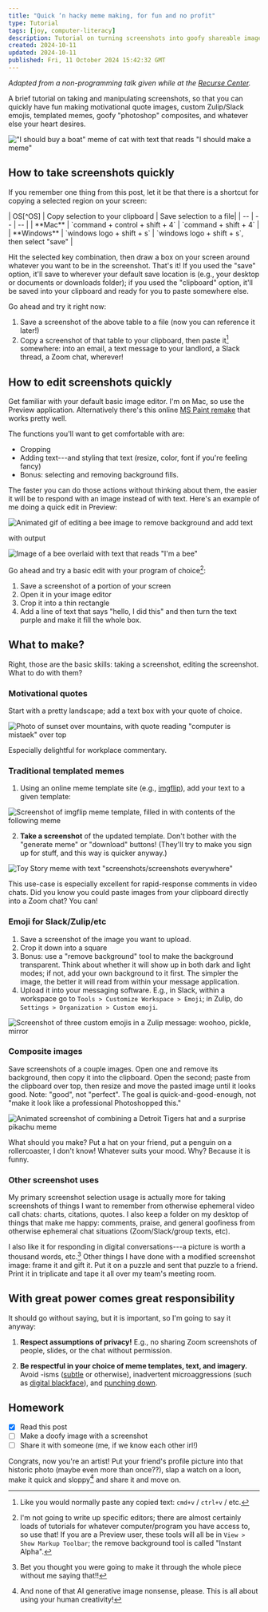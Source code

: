 ```yaml
---
title: "Quick ‘n hacky meme making, for fun and no profit"
type: Tutorial
tags: [joy, computer-literacy]
description: Tutorial on turning screenshots into goofy shareable images.
created: 2024-10-11
updated: 2024-10-11
published: Fri, 11 October 2024 15:42:32 GMT
---
```


*Adapted from a non-programming talk given while at the [Recurse Center](https://www.recurse.com/).*

A brief tutorial on taking and manipulating screenshots, so that you can quickly have fun making motivational quote images, custom Zulip/Slack emojis, templated memes, goofy "photoshop" composites, and whatever else your heart desires.

!["I should buy a boat" meme of cat with text that reads "I should make a meme"](assets/cat.png)

## How to take screenshots quickly

If you remember one thing from this post, let it be that there is a shortcut for copying a selected region on your screen:

<div class="blog-table">
| OS[^OS] | Copy selection to your clipboard | Save selection to a file|
| -- | -- | -- |
| **Mac** | `command + control + shift + 4` | `command + shift + 4` |
| **Windows** | `windows logo + shift + s` | `windows logo + shift + s`, then select "save" |
</div>

Hit the selected key combination, then draw a box on your screen around whatever you want to be in the screenshot. That's it! If you used the "save" option, it'll save to wherever your default save location is (e.g., your desktop or documents or downloads folder); if you used the "clipboard" option, it'll be saved into your clipboard and ready for you to paste somewhere else.

[^OS]: Other OS (phone, etc): Sorry, you're going to have to look it up yourself. Go ahead and do that now! :) 

Go ahead and try it right now:

1. Save a screenshot of the above table to a file (now you can reference it later!)
2. Copy a screenshot of that table to your clipboard, then paste it[^paste] somewhere: into an email, a text message to your landlord, a Slack thread, a Zoom chat, wherever!

[^paste]: Like you would normally paste any copied text: `cmd+v` / `ctrl+v` / etc.

## How to edit screenshots quickly

Get familiar with your default basic image editor. I'm on Mac, so use the Preview application. Alternatively there's this online [MS Paint remake](https://jspaint.app/) that works pretty well.

The functions you'll want to get comfortable with are:

- Cropping 
- Adding text---and styling that text (resize, color, font if you're feeling fancy)
- Bonus: selecting and removing background fills.

The faster you can do those actions without thinking about them, the easier it will be to respond with an image instead of with text. Here's an example of me doing a quick edit in Preview:

![Animated gif of editing a bee image to remove background and add text](assets/edit.gif)

with output 

![Image of a bee overlaid with text that reads "I'm a bee"](assets/bee.png)

[^you]: I'm not going to write up specific editors; there are almost certainly loads of tutorials for whatever computer/program you have access to, so use that! If you are a Preview user, these tools will all be in `View > Show Markup Toolbar`; the remove background tool is called "Instant Alpha".

Go ahead and try a basic edit with your program of choice[^you]:

1. Save a screenshot of a portion of your screen
2. Open it in your image editor
3. Crop it into a thin rectangle
4. Add a line of text that says "hello, I did this" and then turn the text purple and make it fill the whole box.

## What to make?

Right, those are the basic skills: taking a screenshot, editing the screenshot. What to do with them?

### Motivational quotes

Start with a pretty landscape; add a text box with your quote of choice.

![Photo of sunset over mountains, with quote reading "computer is mistaek" over top](assets/mistaek.png)

Especially delightful for workplace commentary.

### Traditional templated memes

1. Using an online meme template site (e.g., [imgflip](https://imgflip.com/memegenerator/X-X-Everywhere)), add your text to a given template:

![Screenshot of imgflip meme template, filled in with contents of the following meme](assets/screenshots-full.png)

2. **Take a screenshot** of the updated template. Don't bother with the "generate meme" or "download" buttons! (They'll try to make you sign up for stuff, and this way is quicker anyway.)


![Toy Story meme with text "screenshots/screenshots everywhere"](assets/screenshots.png)

This use-case is especially excellent for rapid-response comments in video chats. Did you know you could paste images from your clipboard directly into a Zoom chat? You can! 


### Emoji for Slack/Zulip/etc

1. Save a screenshot of the image you want to upload.
2. Crop it down into a square
3. Bonus: use a "remove background" tool to make the background transparent. Think about whether it will show up in both dark and light modes; if not, add your own background to it first.
The simpler the image, the better it will read from within your message application. 
4. Upload it into your messaging software. E.g., in Slack, within a workspace go to `Tools > Customize Workspace > Emoji`; in Zulip, do `Settings > Organization > Custom emoji`.

![Screenshot of three custom emojis in a Zulip message: woohoo, pickle, mirror](assets/zulip.png)

### Composite images

Save screenshots of a couple images. Open one and remove its background, then copy it into the clipboard. Open the second; paste from the clipboard over top, then resize and move the pasted image until it looks good. Note: "good", not "perfect". The goal is quick-and-good-enough, not "make it look like a professional Photoshopped this."

![Animated screenshot of combining a Detroit Tigers hat and a surprise pikachu meme](assets/composite.gif)

What should you make? Put a hat on your friend, put a penguin on a rollercoaster, I don't know! Whatever suits your mood.
Why? Because it is funny.

### Other screenshot uses

My primary screenshot selection usage is actually more for taking screenshots of things I want to remember from otherwise ephemeral video call chats: charts, citations, quotes. I also keep a folder on my desktop of things that make me happy: comments, praise, and general goofiness from otherwise ephemeral chat situations (Zoom/Slack/group texts, etc).

I also like it for responding in digital conversations---a picture is worth a thousand words, etc.[^k] Other things I have done with a modified screenshot image: frame it and gift it. Put it on a puzzle and sent that puzzle to a friend. Print it in triplicate and tape it all over my team's meeting room.

[^llm]: And none of that AI generative image nonsense, please. This is all about using your human creativity!

[^k]: Bet you thought you were going to make it through the whole piece without me saying that!!

## With great power comes great responsibility

It should go without saying, but it is important, so I'm going to say it anyway: 

1. **Respect assumptions of privacy!** E.g., no sharing Zoom screenshots of people, slides, or the chat without permission.

2. **Be respectful in your choice of meme templates, text, and imagery.** Avoid -isms ([subtle](https://www.recurse.com/social-rules#no-subtle-isms) or otherwise), inadvertent microaggressions (such as [digital blackface](https://www.teenvogue.com/story/digital-blackface-reaction-gifs)), and [punching down](https://dictionary.cambridge.org/us/dictionary/english/punch-down).

## Homework

- [x] Read this post
- [ ] Make a doofy image with a screenshot
- [ ] Share it with someone (me, if we know each other irl!)

Congrats, now you're an artist! Put your friend's profile picture into that historic photo (maybe even more than once??), slap a watch on a loon, make it quick and sloppy[^llm] and share it and move on.
